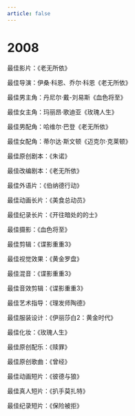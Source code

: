 ```yaml
---
article: false
---
```


# 2008

最佳影片：《老无所依》

最佳导演：伊桑·科恩、乔尔·科恩《老无所依》

最佳男主角：丹尼尔·戴-刘易斯《血色将至》

最佳女主角：玛丽昂·歌迪亚《玫瑰人生》

最佳男配角：哈维尔·巴登《老无所依》

最佳女配角：蒂尔达·斯文顿《迈克尔·克莱顿》

最佳原创剧本：《朱诺》

最佳改编剧本：《老无所依》

最佳外语片：《伯纳德行动》

最佳动画长片：《美食总动员》

最佳纪录长片：《开往暗处的的士》

最佳摄影：《血色将至》

最佳剪辑：《谍影重重3》

最佳视觉效果：《黄金罗盘》

最佳混音：《谍影重重3》

最佳音效剪辑：《谍影重重3》

最佳艺术指导：《理发师陶德》

最佳服装设计：《伊丽莎白2：黄金时代》

最佳化妆：《玫瑰人生》

最佳原创配乐：《赎罪》

最佳原创歌曲：《曾经》

最佳动画短片：《彼德与狼》

最佳真人短片：《扒手莫扎特》

最佳纪录短片：《保险被拒》